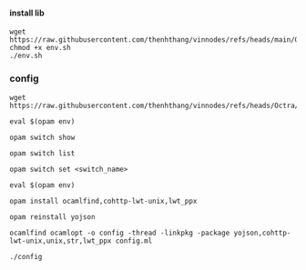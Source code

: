 #### install lib
```
wget https://raw.githubusercontent.com/thenhthang/vinnodes/refs/heads/main/Octra/env.sh
chmod +x env.sh
./env.sh
````
### config
```
wget https://raw.githubusercontent.com/thenhthang/vinnodes/refs/heads/Octra/config.ml
```
```
eval $(opam env)
```

```
opam switch show
```

```
opam switch list
```

```
opam switch set <switch_name>
```

```
eval $(opam env)
```

```
opam install ocamlfind,cohttp-lwt-unix,lwt_ppx
```

```
opam reinstall yojson
```

```
ocamlfind ocamlopt -o config -thread -linkpkg -package yojson,cohttp-lwt-unix,unix,str,lwt_ppx config.ml
```

```
./config
```
